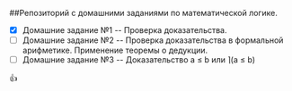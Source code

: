 ##Репозиторий с домашними заданиями по математической логике. 
- [x] Домашние задание №1 -- Проверка доказательства.
- [ ] Домашние задание №2 -- Проверка доказательства в формальной арифметике. Применение теоремы о дедукции.
- [ ] Домашние задание №3 -- Доказательство a &le; b или &rceil;(a &le; b)

:+1:

